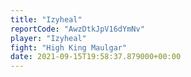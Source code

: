 ```yaml
---
title: "Izyheal"
reportCode: "AwzDtkJpV16dYmNv"
player: "Izyheal"
fight: "High King Maulgar"
date: 2021-09-15T19:58:37.879000+00:00
---
```

